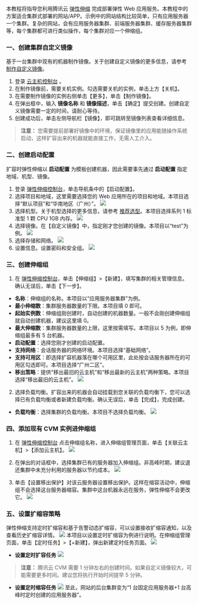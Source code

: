 本教程将指导您利用腾讯云 [弹性伸缩](https://cloud.tencent.com/product/as) 完成部署弹性 Web 应用服务。本教程中的方案适合集群式部署的网站/APP。示例中的网站结构比较简单，只有应用服务器一个集群。复杂的网站，会有应用服务器集群、前端服务器集群、缓存服务器集群等，每个集群都可进行类似操作，每个集群对应一个伸缩组。

### 一、创建集群自定义镜像
基于一台集群中现有的机器制作镜像。关于创建自定义镜像的更多信息，请参考 [制作自定义镜像](/doc/product/213/4942)。
1. 登录 [云主机控制台](https://console.cloud.tencent.com/cvm/index) 。
2. 在制作镜像前，需要关机实例。勾选需要关机的实例，单击上方【关机】。
3. 在需要制作镜像的实例右侧单击【更多】，单击【制作镜像】。
4. 在弹出框中，输入 **镜像名称** 和 **镜像描述**，单击【确定】提交创建。创建自定义镜像需要一定的时间，请耐心等待。
5. 创建成功后，单击左侧导航栏【镜像】，即可跳转至镜像列表查看详细信息。

> **注意：**
> 您需要提前部署好镜像中的环境，保证镜像里的应用能随操作系统启动，这样扩容出来的机器就能直接工作，无需人工介入。

### 二、创建启动配置

扩容时弹性伸缩以 **启动配置** 为模板创建机器，因此需要事先通过 **启动配置** 指定地域、机型、镜像。

1. 登录 [弹性伸缩控制台](https://console.cloud.tencent.com/autoscaling/config)，单击导航条中的【启动配置】。
2. 选择项目和地域，这里需要选择您的 Web 应用所在的项目和地域。本项目选择“默认项目”和“华南地区（广州）”。
![](//mc.qcloudimg.com/static/img/653ebf516d940a90fd79728e5d319cdc/image.png)
3. 选择机型。关于机型选择的更多信息，请参考 [推荐选型](https://cloud.tencent.com/act/recommended)。本项目选择系列 1 标准型 1 颗 CPU 1GB 内存。
![](//mc.qcloudimg.com/static/img/301ed9b779010186705029631853a6ab/image.png)
4. 选择镜像。在【自定义镜像】中，指定刚才您创建的镜像。本项目以“test”为例。
![](//mc.qcloudimg.com/static/img/192691062ce8fa93f2bbcd0f02af5bc2/image.png)
5. 选择存储和网络。
![](//mc.qcloudimg.com/static/img/2ec4987b14f97966851f90849c016167/image.png)
6. 设置信息。设置密码和安全组。
![](//mc.qcloudimg.com/static/img/ee9caea59c347e581fb82c273407e28d/image.png)

### 三、创建伸缩组
1. 在 [弹性伸缩控制台](https://console.cloud.tencent.com/autoscaling)，单击【伸缩组】>【新建】，填写集群的相关管理信息。确认无误后，单击【下一步】。
 - **名称**：伸缩组的名称。本项目以“应用服务器集群”为例。
 - **最小伸缩数**：集群服务器数量的下限。本项目填 0 即可。
 - **起始实例数**：伸缩组刚创建时，自动创建的机器数量。一般不会刚创建伸缩组就自动创建机器，建议这里填 0。
 - **最大伸缩数**：集群服务器数量的上限，这里按需填写。本项目以 5 为例，即伸缩组最多有 5 台机器。
 - **启动配置**：选择您刚才创建的启动配置。
 - **支持网络**：会话服务器的网络环境。本项目选择“基础网络”。
 - **支持可用区**：即选择扩容机器落在哪个可用区里，此处按会话服务器所在的可用区勾选即可。本项目选择“广州二区”。
 - **移出策略**：提供“移出最旧的云主机”和“移出最新的云主机”两种策略。本项目选择“移出最旧的云主机”。
![](//mc.qcloudimg.com/static/img/1dfcdab95c12ad0b999a09de98e8508a/image.png)
2. 选择负载均衡。扩容出来的机器会自动挂载到您关联的负载均衡下，您可以选择已有负载均衡或者新建负载均衡。确认无误后，单击【完成】，完成创建。
 - **负载均衡**：选择集群的负载均衡。本项目不选择负载均衡。
![](//mc.qcloudimg.com/static/img/2771bbfe477d54400fcb72b21014668b/image.png)

### 四、添加现有 CVM 实例进伸缩组

1. 在 [弹性伸缩控制台](https://console.cloud.tencent.com/autoscaling) 点击伸缩组名称，进入伸缩组管理页面，单击【关联云主机】>【添加云主机】。
![](//mc.qcloudimg.com/static/img/9063e98237388d8bfbbb72f267103a42/image.png)

2. 在弹出的对话框中，选择集群已有的服务器加入伸缩组。非高峰时期，建议退还集群中未充分利用的服务器以节约成本。
![](https://mc.qcloudimg.com/static/img/8a3ba69a5ffc9e9004e91c8a300149c2/image.jpg)

3. 单击【设置移出保护】对该云服务器设置移出保护。这样在缩容活动中，伸缩组不会选择这台服务器缩容。集群中这台机器永远在服务，弹性伸缩不会更改它。
![](https://mc.qcloudimg.com/static/img/de9840c7507a725d836f02ca77fd0490/image.jpg)

### 五、设置扩缩容策略

弹性伸缩支持定时扩缩容和基于告警动态扩缩容，可以设置接收扩缩容通知，以及查看历史扩缩容详情。
![](//mc.qcloudimg.com/static/img/9ff9af152c4d99a1955c837f1177f131/image.png)
本项目以设置定时扩缩容为例进行说明。在伸缩组管理页面，单击【定时任务】>【+新建】，弹出新建定时任务页面。
![](//mc.qcloudimg.com/static/img/98f7fd2432fd64b88c3090fa0487a2da/image.png)
-  **设置定时扩容任务**
![](https://mc.qcloudimg.com/static/img/e3c790c1fa7594643bcfb591e5ca949b/image.jpg)
> **注意：**
> 腾讯云 CVM 需要 1 分钟左右的创建时间。如果自定义镜像较大，可能需要更多时间。建议您将执行开始时间提早 5 分钟。
- **设置定时缩容任务**
![](https://mc.qcloudimg.com/static/img/e0fce491429b83cc77fa244db5382778/image.jpg)
至此，网站的后台集群变为“1 台固定应用服务器+1 台高峰时定时创建的应用服务器”。
